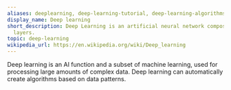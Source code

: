 ```yaml
---
aliases: deeplearning, deep-learning-tutorial, deep-learning-algorithms, deep-learning-papers
display_name: Deep learning
short_description: Deep Learning is an artificial neural network composed of many
  layers.
topic: deep-learning
wikipedia_url: https://en.wikipedia.org/wiki/Deep_learning
---
```

Deep learning is an AI function and a subset of machine learning, used for processing large amounts of complex data. Deep learning can automatically create algorithms based on data patterns.
